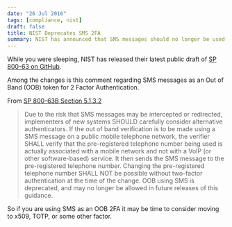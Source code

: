 ```yaml
---
date: "26 Jul 2016"
tags: [compliance, nist]
draft: false
title: NIST Deprecates SMS 2FA
summary: NIST has announced that SMS messages should no longer be used as an Out of Band (OOB) token for 2 Factor Authentication (2FA) due to the risk of interception or redirection. Implementers of new systems are advised to consider alternative authenticators such as x509 or TOTP.
---
```


While you were sleeping, NIST has released their latest public draft of 
[SP 800-63 on GitHub](https://github.com/usnistgov/800-63-3/blob/nist-pages/sp800-63a/cover.md#sec5).

Among the changes is this comment regarding SMS messages as an Out of Band (OOB) 
token for 2 Factor Authentication. 

From [SP 800-63B Section 5.1.3.2](https://github.com/usnistgov/800-63-3/blob/nist-pages/sp800-63b/sec5_authenticators.md)

>  Due to the risk that SMS messages may be intercepted or redirected, implementers of new systems SHOULD carefully 
>  consider alternative authenticators. If the out of band verification is to be made using a SMS message on a public 
>  mobile telephone network, the verifier SHALL verify that the pre-registered telephone number being used is actually 
>  associated with a mobile network and not with a VoIP (or other software-based) service. It then sends the SMS message 
>  to the pre-registered telephone number. Changing the pre-registered telephone number SHALL NOT be possible without 
>  two-factor authentication at the time of the change. OOB using SMS is deprecated, and may no longer be allowed in 
>  future releases of this guidance.

So if you are using SMS as an OOB 2FA it may be time to consider moving to x509, TOTP, or some other factor.